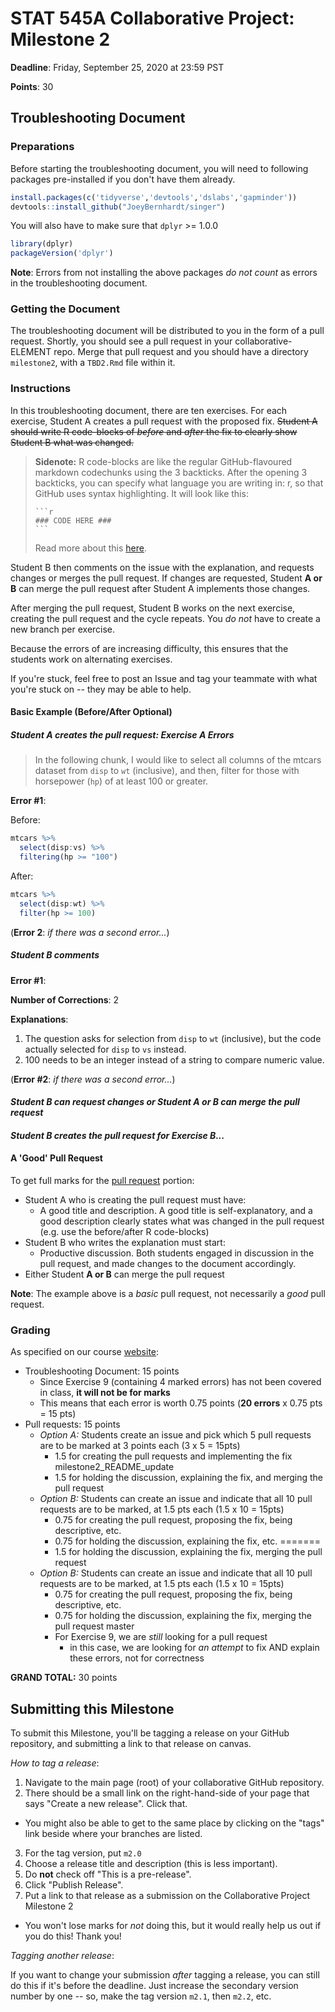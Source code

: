 # STAT 545A Collaborative Project: Milestone 2

**Deadline**: Friday, September 25, 2020 at 23:59 PST

**Points**: 30

## Troubleshooting Document

### Preparations

Before starting the troubleshooting document, you will need to following packages pre-installed if you don't have them already.

```r
install.packages(c('tidyverse','devtools','dslabs','gapminder'))
devtools::install_github("JoeyBernhardt/singer")
```

You will also have to make sure that `dplyr` >= 1.0.0

```r
library(dplyr)
packageVersion('dplyr')
```

**Note**: Errors from not installing the above packages _do not count_ as errors in the troubleshooting document.

### Getting the Document

The troubleshooting document will be distributed to you in the form of a pull request. Shortly, you should see a pull request in your collaborative-ELEMENT repo. Merge that pull request and you should have a directory `milestone2`, with a `TBD2.Rmd` file within it.

<!-- The troubleshooting document can be found [here](https://github.com/UBC-STAT/stat545.stat.ubc.ca/raw/master/content/collaborative-project/milestone2/TB2.Rmd). You will have to download this the same way as you download the lecture worksheets. -->


### Instructions
In this troubleshooting document, there are ten exercises. For each exercise, Student A creates a pull request with the proposed fix. ~~Student A should write R code-blocks of _before_ and _after_ the fix to clearly show Student B what was changed.~~ 

> **Sidenote:** R code-blocks are like the regular GitHub-flavoured markdown codechunks using the 3 backticks. After the opening 3 backticks, you can specify what language you are writing in: r, so that GitHub uses syntax highlighting. It will look like this:
> ``````
> ```r
> ### CODE HERE ###
> ```
> ``````
> Read more about this [here](https://docs.github.com/en/github/writing-on-github/creating-and-highlighting-code-blocks#syntax-highlighting).

Student B then comments on the issue with the explanation, and requests changes or merges the pull request. If changes are requested, Student **A or B** can merge the pull request after Student A implements those changes. 

After merging the pull request, Student B works on the next exercise, creating the pull request and the cycle repeats. You _do not_ have to create a new branch per exercise.

Because the errors of are increasing difficulty, this ensures that the students work on alternating exercises.

If you're stuck, feel free to post an Issue and tag your teammate with what you're stuck on -- they may be able to help.

#### Basic Example (Before/After Optional)

##### _Student A creates the pull request: Exercise A Errors_

> In the following chunk, I would like to select all columns of the mtcars dataset from `disp` to `wt` (inclusive), and then, filter for those with horsepower (`hp`) of at least 100 or greater.

**Error #1**:

Before:

```r
mtcars %>%
  select(disp:vs) %>%
  filtering(hp >= "100")
```

After:
```r
mtcars %>%
  select(disp:wt) %>%
  filter(hp >= 100)
```

(**Error 2**: _if there was a second error..._)

##### _Student B comments_

**Error #1**: 

**Number of Corrections**: 2

**Explanations**: 

1. The question asks for selection from `disp` to `wt` (inclusive), but the code actually selected for `disp` to `vs` instead. 
1. 100 needs to be an integer instead of a string to compare numeric value.

(**Error #2**: _if there was a second error..._)

#### _Student B can request changes or Student **A or B** can merge the pull request_

#### _Student B creates the pull request for Exercise B..._

#### A 'Good' Pull Request

To get full marks for the [pull request](https://stat545.stat.ubc.ca/collaborative-about/) portion:

- Student A who is creating the pull request must have:
    - A good title and description. A good title is self-explanatory, and a good description clearly states what was changed in the pull request (e.g. use the before/after R code-blocks)
- Student B who writes the explanation must start:
    - Productive discussion. Both students engaged in discussion in the pull request, and made changes to the document accordingly.
- Either Student **A or B** can merge the pull request

**Note**: The example above is a _basic_ pull request, not necessarily a _good_ pull request.

### Grading

As specified on our course [website](https://stat545.stat.ubc.ca/collaborative-about/):

- Troubleshooting Document: 15 points
    - Since Exercise 9 (containing 4 marked errors) has not been covered in class, **it will not be for marks**
    - This means that each error is worth 0.75 points (**20 errors** x 0.75 pts = 15 pts)
- Pull requests: 15 points
    - *Option A:* Students create an issue and pick which 5 pull requests are to be marked at 3 points each (3 x 5 = 15pts)
        - 1.5 for creating the pull requests and implementing the fix
 milestone2_README_update
        - 1.5 for holding the discussion, explaining the fix, and merging the pull request
    - *Option B:* Students can create an issue and indicate that all 10 pull requests are to be marked, at 1.5 pts each (1.5 x 10 = 15pts)
        - 0.75 for creating the pull request, proposing the fix, being descriptive, etc. 
        - 0.75 for holding the discussion, explaining the fix, etc.
=======
        - 1.5 for holding the discussion, explaining the fix, merging the pull request
    - *Option B:* Students can create an issue and indicate that all 10 pull requests are to be marked, at 1.5 pts each (1.5 x 10 = 15pts)
        - 0.75 for creating the pull request, proposing the fix, being descriptive, etc. 
        - 0.75 for holding the discussion, explaining the fix, merging the pull request
 master
        - For Exercise 9, we are _still_ looking for a pull request
            - in this case, we are looking for _an attempt_ to fix AND explain these errors, not for correctness

**GRAND TOTAL:** 30 points

## Submitting this Milestone

To submit this Milestone, you'll be tagging a release on your GitHub repository, and submitting a link to that release on canvas. 

_How to tag a release_:

1. Navigate to the main page (root) of your collaborative GitHub repository.
2. There should be a small link on the right-hand-side of your page that says "Create a new release". Click that.
  - You might also be able to get to the same place by clicking on the "tags" link beside where your branches are listed. 
3. For the tag version, put `m2.0`
4. Choose a release title and description (this is less important).
5. Do __not__ check off "This is a pre-release".
6. Click "Publish Release".
7. Put a link to that release as a submission on the Collaborative Project Milestone 2
  - You won't lose marks for _not_ doing this, but it would really help us out if you do this! Thank you!

_Tagging another release_:

If you want to change your submission _after_ tagging a release, you can still do this if it's before the deadline. Just increase the secondary version number by one -- so, make the tag version `m2.1`, then `m2.2`, etc.
